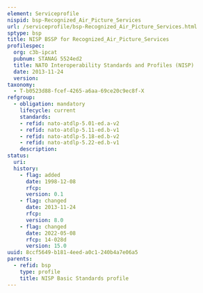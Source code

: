 ```yaml
---
element: Serviceprofile
nispid: bsp-Recognized_Air_Picture_Services
url: /serviceprofile/bsp-Recognized_Air_Picture_Services.html
sptype: bsp
title: NISP BSSP for Recognized_Air_Picture_Services
profilespec:
  org: c3b-ipcat
  pubnum: STANAG 5524ed2
  title: NATO Interoperability Standards and Profiles (NISP)
  date: 2013-11-24
  version: 
taxonomy:
  - T-b0523d88-fcef-4265-a6aa-69ce20c9ec8f-X
refgroup:
  - obligation: mandatory
    lifecycle: current
    standards: 
    - refid: nato-atdlp-5.01-ed.a-v2
    - refid: nato-atdlp-5.11-ed.b-v1
    - refid: nato-atdlp-5.18-ed.b-v2
    - refid: nato-atdlp-5.22-ed.b-v1
    description: 
status:
  uri: 
  history: 
    - flag: added
      date: 1998-12-08
      rfcp: 
      version: 0.1
    - flag: changed
      date: 2013-11-24
      rfcp: 
      version: 8.0
    - flag: changed
      date: 2022-05-08
      rfcp: 14-028d
      version: 15.0
uuid: 8ccf5649-b181-4eed-a0c1-240b4a7e06a5
parents:
  - refid: bsp
    type: profile
    title: NISP Basic Standards profile
---
```

